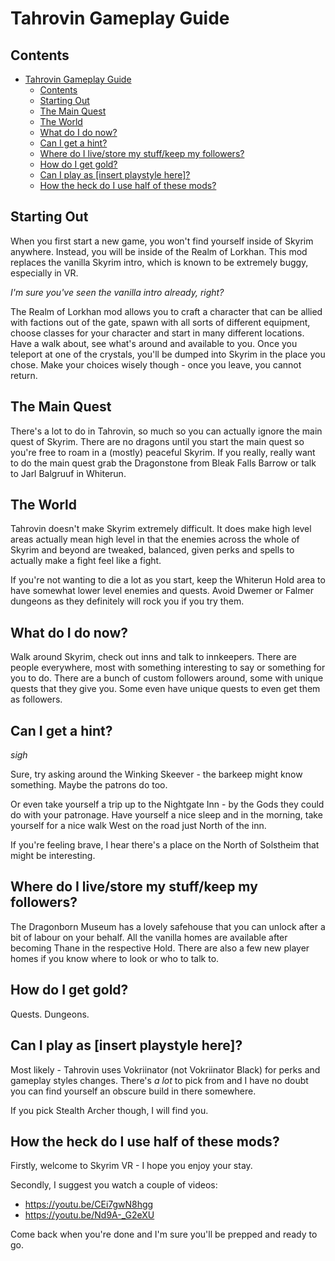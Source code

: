 # Tahrovin Gameplay Guide

## Contents
- [Tahrovin Gameplay Guide](#tahrovin-gameplay-guide)
  - [Contents](#contents)
  - [Starting Out](#starting-out)
  - [The Main Quest](#the-main-quest)
  - [The World](#the-world)
  - [What do I do now?](#what-do-i-do-now)
  - [Can I get a hint?](#can-i-get-a-hint)
  - [Where do I live/store my stuff/keep my followers?](#where-do-i-livestore-my-stuffkeep-my-followers)
  - [How do I get gold?](#how-do-i-get-gold)
  - [Can I play as \[insert playstyle here\]?](#can-i-play-as-insert-playstyle-here)
  - [How the heck do I use half of these mods?](#how-the-heck-do-i-use-half-of-these-mods)

## Starting Out
When you first start a new game, you won't find yourself inside of Skyrim anywhere. Instead, you will be inside of the Realm of Lorkhan. This mod replaces the vanilla Skyrim intro, which is known to be extremely buggy, especially in VR. 

*I'm sure you've seen the vanilla intro already, right?* 

The Realm of Lorkhan mod allows you to craft a character that can be allied with factions out of the gate, spawn with all sorts of different equipment, choose classes for your character and start in many different locations. Have a walk about, see what's around and available to you. Once you teleport at one of the crystals, you'll be dumped into Skyrim in the place you chose. Make your choices wisely though - once you leave, you cannot return.

## The Main Quest
There's a lot to do in Tahrovin, so much so you can actually ignore the main quest of Skyrim. There are no dragons until you start the main quest so you're free to roam in a (mostly) peaceful Skyrim. If you really, really want to do the main quest grab the Dragonstone from Bleak Falls Barrow or talk to Jarl Balgruuf in Whiterun.

## The World
Tahrovin doesn't make Skyrim extremely difficult. It does make high level areas actually mean high level in that the enemies across the whole of Skyrim and beyond are tweaked, balanced, given perks and spells to actually make a fight feel like a fight.

If you're not wanting to die a lot as you start, keep the Whiterun Hold area to have somewhat lower level enemies and quests. Avoid Dwemer or Falmer dungeons as they definitely will rock you if you try them.

## What do I do now?
Walk around Skyrim, check out inns and talk to innkeepers. There are people everywhere, most with something interesting to say or something for you to do. There are a bunch of custom followers around, some with unique quests that they give you. Some even have unique quests to even get them as followers.

## Can I get a hint?
*sigh*

Sure, try asking around the Winking Skeever - the barkeep might know something. Maybe the patrons do too. 

Or even take yourself a trip up to the Nightgate Inn - by the Gods they could do with your patronage. Have yourself a nice sleep and in the morning, take yourself for a nice walk West on the road just North of the inn.

If you're feeling brave, I hear there's a place on the North of Solstheim that might be interesting.

## Where do I live/store my stuff/keep my followers?
The Dragonborn Museum has a lovely safehouse that you can unlock after a bit of labour on your behalf. All the vanilla homes are available after becoming Thane in the respective Hold. There are also a few new player homes if you know where to look or who to talk to.

## How do I get gold?
Quests. Dungeons.

## Can I play as [insert playstyle here]?
Most likely - Tahrovin uses Vokriinator (not Vokriinator Black) for perks and gameplay styles changes. There's *a lot* to pick from and I have no doubt you can find yourself an obscure build in there somewhere.

If you pick Stealth Archer though, I will find you.

## How the heck do I use half of these mods?
Firstly, welcome to Skyrim VR - I hope you enjoy your stay.

Secondly, I suggest you watch a couple of videos:
- https://youtu.be/CEi7gwN8hgg
- https://youtu.be/Nd9A-_G2eXU

Come back when you're done and I'm sure you'll be prepped and ready to go.